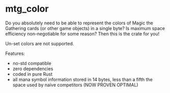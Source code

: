 # mtg_color

Do you absolutely need to be able to represent the colors of Magic the Gathering cards (or other game objects) in a single byte? Is maximum space efficiency non-negotiable for some reason? Then this is the crate for you!

Un-set colors are not supported.

Features:  
* no-std compatible  
* zero dependencies  
* coded in pure Rust
* all mana symbol information stored in 14 bytes, less than a fifth the space used by naïve competitors (NOW PROVEN OPTIMAL)